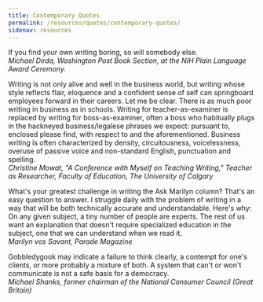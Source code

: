 ```yaml
---
title: Contemporary Quotes
permalink: /resources/quotes/contemporary-quotes/
sidenav: resources
---
```


If you find your own writing boring, so will somebody else.<br>
_Michael Dirda, Washington Post Book Section, at the NIH Plain Language Award Ceremony._

Writing is not only alive and well in the business world, but writing whose style reflects flair, eloquence and a confident sense of self can springboard employees forward in their careers. Let me be clear. There is as much poor writing in business as in schools. Writing for teacher-as-examiner is replaced by writing for boss-as-examiner, often a boss who habitually plugs in the hackneyed business/legalese phrases we expect: pursuant to, enclosed please find, with respect to and the aforementioned. Business writing is often characterized by density, circuitousness, voicelessness, overuse of passive voice and non-standard English, punctuation and spelling.<br>
_Christine Mowat, "A Conference with Myself on Teaching Writing," Teacher as Researcher, Faculty of Education, The University of Calgary_

What's your greatest challenge in writing the Ask Marilyn column? That's an easy question to answer. I struggle daily with the problem of writing in a way that will be both technically accurate and understandable. Here's why: On any given subject, a tiny number of people are experts. The rest of us want an explanation that doesn't require specialized education in the subject, one that we can understand when we read it.<br>
_Marilyn vos Savant, Parade Magazine_

Gobbledygook may indicate a failure to think clearly, a contempt for one's clients, or more probably a mixture of both. A system that can't or won't communicate is not a safe basis for a democracy.<br>
_Michael Shanks, former chairman of the National Consumer Council (Great Britain)_
